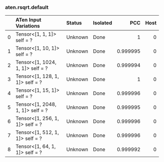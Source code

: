 ### aten.rsqrt.default
|    | ATen Input Variations            | Status   | Isolated   |      PCC |   Host |
|---:|:---------------------------------|:---------|:-----------|---------:|-------:|
|  0 | Tensor<[1, 1, 1]> self = ?       | Unknown  | Done       | 1        |      0 |
|  1 | Tensor<[1, 10, 1]> self = ?      | Unknown  | Done       | 0.999995 |      0 |
|  2 | Tensor<[1, 1024, 1, 1]> self = ? | Unknown  | Done       | 0.999994 |      0 |
|  3 | Tensor<[1, 128, 1, 1]> self = ?  | Unknown  | Done       | 1        |      0 |
|  4 | Tensor<[1, 15, 1]> self = ?      | Unknown  | Done       | 0.999996 |      0 |
|  5 | Tensor<[1, 2048, 1, 1]> self = ? | Unknown  | Done       | 0.999995 |      0 |
|  6 | Tensor<[1, 256, 1, 1]> self = ?  | Unknown  | Done       | 0.999996 |      0 |
|  7 | Tensor<[1, 512, 1, 1]> self = ?  | Unknown  | Done       | 0.999996 |      0 |
|  8 | Tensor<[1, 64, 1, 1]> self = ?   | Unknown  | Done       | 0.999992 |      0 |

